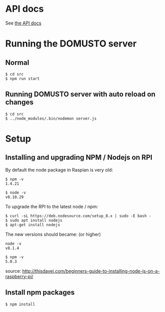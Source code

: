 # API docs

See [the API docs](API.MD)

# Running the DOMUSTO server

## Normal

```
$ cd src
$ npm run start
```

## Running DOMUSTO server with auto reload on changes
```
$ cd src
$ ../node_modules/.bin/nodemon server.js
```

# Setup

## Installing and upgrading NPM / Nodejs on RPI

By default the node package in Raspian is very old:

```
$ npm -v
1.4.21
```

```
$ node -v
v0.10.29
```

To upgrade the RPI to the latest node / npm:

```
$ curl -sL https://deb.nodesource.com/setup_8.x | sudo -E bash -
$ sudo apt install nodejs
$ apt-get install nodejs
```

The new versions should became: (or higher)
```
node -v
v8.1.4
```

```
$ npm -v
5.0.3
```

source: http://thisdavej.com/beginners-guide-to-installing-node-js-on-a-raspberry-pi/

## Install npm packages
```
$ npm install
```